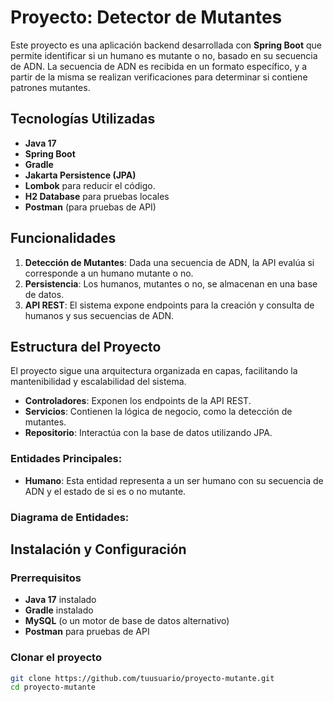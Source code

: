 # Proyecto: **Detector de Mutantes**

Este proyecto es una aplicación backend desarrollada con **Spring Boot** que permite identificar si un humano es mutante o no, basado en su secuencia de ADN. La secuencia de ADN es recibida en un formato específico, y a partir de la misma se realizan verificaciones para determinar si contiene patrones mutantes.

## Tecnologías Utilizadas

- **Java 17**
- **Spring Boot**
- **Gradle**
- **Jakarta Persistence (JPA)**
- **Lombok** para reducir el código.
- **H2 Database** para pruebas locales
- **Postman** (para pruebas de API)

## Funcionalidades

1. **Detección de Mutantes**: Dada una secuencia de ADN, la API evalúa si corresponde a un humano mutante o no.
2. **Persistencia**: Los humanos, mutantes o no, se almacenan en una base de datos.
3. **API REST**: El sistema expone endpoints para la creación y consulta de humanos y sus secuencias de ADN.
   
## Estructura del Proyecto

El proyecto sigue una arquitectura organizada en capas, facilitando la mantenibilidad y escalabilidad del sistema.

- **Controladores**: Exponen los endpoints de la API REST.
- **Servicios**: Contienen la lógica de negocio, como la detección de mutantes.
- **Repositorio**: Interactúa con la base de datos utilizando JPA.

### Entidades Principales:

- **Humano**: Esta entidad representa a un ser humano con su secuencia de ADN y el estado de si es o no mutante.

### Diagrama de Entidades:

## Instalación y Configuración

### Prerrequisitos

- **Java 17** instalado
- **Gradle** instalado
- **MySQL** (o un motor de base de datos alternativo)
- **Postman** para pruebas de API

### Clonar el proyecto

```bash
git clone https://github.com/tuusuario/proyecto-mutante.git
cd proyecto-mutante



